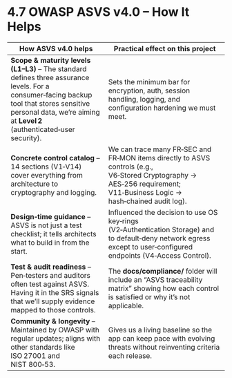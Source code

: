 # 4.7 OWASP ASVS v4.0 – How It Helps

| How ASVS v4.0 helps                                                                                                                                                                                                  | Practical effect on this project                                                                                                                                       |
|----------------------------------------------------------------------------------------------------------------------------------------------------------------------------------------------------------------------|------------------------------------------------------------------------------------------------------------------------------------------------------------------------|
| **Scope & maturity levels (L1–L3)** – The standard defines three assurance levels. For a consumer‑facing backup tool that stores sensitive personal data, we’re aiming at **Level 2** (authenticated‑user security). | Sets the minimum bar for encryption, auth, session handling, logging, and configuration hardening we must meet.                                                        |
| **Concrete control catalog** – 14 sections (V1‑V14) cover everything from architecture to cryptography and logging.                                                                                                  | We can trace many FR‑SEC and FR‑MON items directly to ASVS controls (e.g., V6‑Stored Cryptography → AES‑256 requirement; V11‑Business Logic → hash‑chained audit log). |
| **Design‑time guidance** – ASVS is not just a test checklist; it tells architects what to build in from the start.                                                                                                   | Influenced the decision to use OS key‑rings (V2‑Authentication Storage) and to default‑deny network egress except to user‑configured endpoints (V4‑Access Control).    |
| **Test & audit readiness** – Pen‑testers and auditors often test against ASVS. Having it in the SRS signals that we’ll supply evidence mapped to those controls.                                                     | The **docs/compliance/** folder will include an “ASVS traceability matrix” showing how each control is satisfied or why it’s not applicable.                           |
| **Community & longevity** – Maintained by OWASP with regular updates; aligns with other standards like ISO 27001 and NIST 800‑53.                                                                                    | Gives us a living baseline so the app can keep pace with evolving threats without reinventing criteria each release.                                                   |